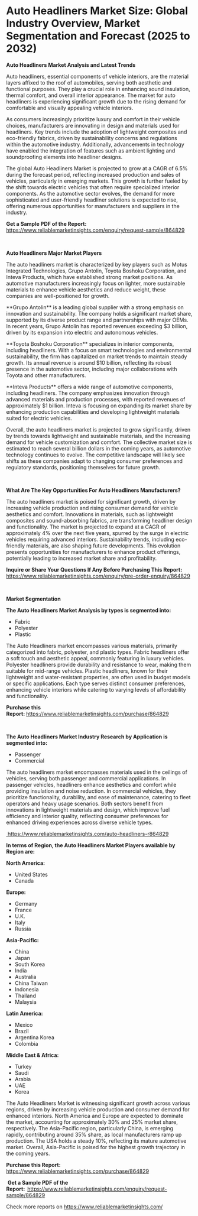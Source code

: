 <p><h1>Auto Headliners Market Size: Global Industry Overview, Market Segmentation and Forecast (2025 to 2032)</h1></p><p><strong>Auto Headliners Market Analysis and Latest Trends</strong></p>
<p><p>Auto headliners, essential components of vehicle interiors, are the material layers affixed to the roof of automobiles, serving both aesthetic and functional purposes. They play a crucial role in enhancing sound insulation, thermal comfort, and overall interior appearance. The market for auto headliners is experiencing significant growth due to the rising demand for comfortable and visually appealing vehicle interiors.</p><p>As consumers increasingly prioritize luxury and comfort in their vehicle choices, manufacturers are innovating in design and materials used for headliners. Key trends include the adoption of lightweight composites and eco-friendly fabrics, driven by sustainability concerns and regulations within the automotive industry. Additionally, advancements in technology have enabled the integration of features such as ambient lighting and soundproofing elements into headliner designs. </p><p>The global Auto Headliners Market is projected to grow at a CAGR of 6.5% during the forecast period, reflecting increased production and sales of vehicles, particularly in emerging markets. This growth is further fueled by the shift towards electric vehicles that often require specialized interior components. As the automotive sector evolves, the demand for more sophisticated and user-friendly headliner solutions is expected to rise, offering numerous opportunities for manufacturers and suppliers in the industry.</p></p>
<p><strong>Get a Sample PDF of the Report:&nbsp;</strong> <a href="https://www.reliablemarketinsights.com/enquiry/request-sample/864829?utm_campaign=2261&utm_medium=2&utm_source=Github&utm_content=ia&utm_term=30012025&utm_id=auto-headliners">https://www.reliablemarketinsights.com/enquiry/request-sample/864829</a></p>
<p>&nbsp;</p>
<p><strong>Auto Headliners Major Market Players</strong></p>
<p><p>The auto headliners market is characterized by key players such as Motus Integrated Technologies, Grupo Antolin, Toyota Boshoku Corporation, and Inteva Products, which have established strong market positions. As automotive manufacturers increasingly focus on lighter, more sustainable materials to enhance vehicle aesthetics and reduce weight, these companies are well-positioned for growth.</p><p>**Grupo Antolin** is a leading global supplier with a strong emphasis on innovation and sustainability. The company holds a significant market share, supported by its diverse product range and partnerships with major OEMs. In recent years, Grupo Antolin has reported revenues exceeding $3 billion, driven by its expansion into electric and autonomous vehicles. </p><p>**Toyota Boshoku Corporation** specializes in interior components, including headliners. With a focus on smart technologies and environmental sustainability, the firm has capitalized on market trends to maintain steady growth. Its annual revenue is around $10 billion, reflecting its robust presence in the automotive sector, including major collaborations with Toyota and other manufacturers.</p><p>**Inteva Products** offers a wide range of automotive components, including headliners. The company emphasizes innovation through advanced materials and production processes, with reported revenues of approximately $1 billion. Inteva is focusing on expanding its market share by enhancing production capabilities and developing lightweight materials suited for electric vehicles.</p><p>Overall, the auto headliners market is projected to grow significantly, driven by trends towards lightweight and sustainable materials, and the increasing demand for vehicle customization and comfort. The collective market size is estimated to reach several billion dollars in the coming years, as automotive technology continues to evolve. The competitive landscape will likely see shifts as these companies adapt to changing consumer preferences and regulatory standards, positioning themselves for future growth.</p></p>
<p>&nbsp;</p>
<p><strong>What Are The Key Opportunities For Auto Headliners Manufacturers?</strong></p>
<p><p>The auto headliners market is poised for significant growth, driven by increasing vehicle production and rising consumer demand for vehicle aesthetics and comfort. Innovations in materials, such as lightweight composites and sound-absorbing fabrics, are transforming headliner design and functionality. The market is projected to expand at a CAGR of approximately 4% over the next five years, spurred by the surge in electric vehicles requiring advanced interiors. Sustainability trends, including eco-friendly materials, are also shaping future developments. This evolution presents opportunities for manufacturers to enhance product offerings, potentially leading to increased market share and profitability.</p></p>
<p><strong>Inquire or Share Your Questions If Any Before Purchasing This Report:</strong> <a href="https://www.reliablemarketinsights.com/enquiry/pre-order-enquiry/864829?utm_campaign=2261&utm_medium=2&utm_source=Github&utm_content=ia&utm_term=30012025&utm_id=auto-headliners">https://www.reliablemarketinsights.com/enquiry/pre-order-enquiry/864829</a></p>
<p>&nbsp;</p>
<p><strong>Market Segmentation</strong></p>
<p><strong>The Auto Headliners Market Analysis by types is segmented into:</strong></p>
<p><ul><li>Fabric</li><li>Polyester</li><li>Plastic</li></ul></p>
<p><p>The Auto Headliners market encompasses various materials, primarily categorized into fabric, polyester, and plastic types. Fabric headliners offer a soft touch and aesthetic appeal, commonly featuring in luxury vehicles. Polyester headliners provide durability and resistance to wear, making them suitable for mid-range vehicles. Plastic headliners, known for their lightweight and water-resistant properties, are often used in budget models or specific applications. Each type serves distinct consumer preferences, enhancing vehicle interiors while catering to varying levels of affordability and functionality.</p></p>
<p><strong>Purchase this Report:&nbsp;</strong><a href="https://www.reliablemarketinsights.com/purchase/864829?utm_campaign=2261&utm_medium=2&utm_source=Github&utm_content=ia&utm_term=30012025&utm_id=auto-headliners">https://www.reliablemarketinsights.com/purchase/864829</a></p>
<p>&nbsp;</p>
<p><strong>The Auto Headliners Market Industry Research by Application is segmented into:</strong></p>
<p><ul><li>Passenger</li><li>Commercial</li></ul></p>
<p><p>The auto headliners market encompasses materials used in the ceilings of vehicles, serving both passenger and commercial applications. In passenger vehicles, headliners enhance aesthetics and comfort while providing insulation and noise reduction. In commercial vehicles, they prioritize functionality, durability, and ease of maintenance, catering to fleet operators and heavy usage scenarios. Both sectors benefit from innovations in lightweight materials and design, which improve fuel efficiency and interior quality, reflecting consumer preferences for enhanced driving experiences across diverse vehicle types.</p></p>
<p><a href="https://www.reliablemarketinsights.com/auto-headliners-r864829?utm_campaign=2261&utm_medium=2&utm_source=Github&utm_content=ia&utm_term=30012025&utm_id=auto-headliners">&nbsp;https://www.reliablemarketinsights.com/auto-headliners-r864829</a></p>
<p><strong>In terms of Region, the Auto Headliners Market Players available by Region are:</strong></p>
<p>
    <p> <strong> North America: </strong>
        <ul>
            <li>United States</li>
            <li>Canada</li>
        </ul>
        </p> 
    <p> <strong> Europe: </strong>
        <ul>
            <li>Germany</li>
            <li>France</li>
            <li>U.K.</li>
            <li>Italy</li>
            <li>Russia</li>
        </ul>
        </p> 
    <p> <strong> Asia-Pacific: </strong>
        <ul>
            <li>China</li>
            <li>Japan</li>
            <li>South Korea</li>
            <li>India</li>
            <li>Australia</li>
            <li>China Taiwan</li>
            <li>Indonesia</li>
            <li>Thailand</li>
            <li>Malaysia</li>
        </ul>
        </p> 
    <p> <strong> Latin America: </strong>
        <ul>
            <li>Mexico</li>
            <li>Brazil</li>
            <li>Argentina Korea</li>
            <li>Colombia</li>
        </ul>
        </p> 
    <p> <strong> Middle East & Africa: </strong>
        <ul>
            <li>Turkey</li>
            <li>Saudi</li>
            <li>Arabia</li>
            <li>UAE</li>
            <li>Korea</li>
        </ul>
    </p>
    </p>
<p><p>The Auto Headliners Market is witnessing significant growth across various regions, driven by increasing vehicle production and consumer demand for enhanced interiors. North America and Europe are expected to dominate the market, accounting for approximately 30% and 25% market share, respectively. The Asia-Pacific region, particularly China, is emerging rapidly, contributing around 35% share, as local manufacturers ramp up production. The USA holds a steady 10%, reflecting its mature automotive market. Overall, Asia-Pacific is poised for the highest growth trajectory in the coming years.</p></p>
<p><strong>Purchase this Report: </strong><a href="https://www.reliablemarketinsights.com/purchase/864829?utm_campaign=2261&utm_medium=2&utm_source=Github&utm_content=ia&utm_term=30012025&utm_id=auto-headliners">https://www.reliablemarketinsights.com/purchase/864829</a></p>
<p>&nbsp;<strong>Get a Sample PDF of the Report:&nbsp;&nbsp;</strong><a href="https://www.reliablemarketinsights.com/enquiry/request-sample/864829?utm_campaign=2261&utm_medium=2&utm_source=Github&utm_content=ia&utm_term=30012025&utm_id=auto-headliners">https://www.reliablemarketinsights.com/enquiry/request-sample/864829</a></p>
<p><strong></strong></p>
<p>Check more reports on <a href="https://www.reliablemarketinsights.com/?utm_campaign=2261&utm_medium=2&utm_source=Github&utm_content=ia&utm_term=30012025&utm_id=auto-headliners">https://www.reliablemarketinsights.com/</a></p>